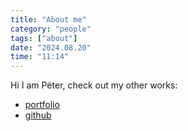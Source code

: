 ```yaml
---
title: "About me"
category: "people"
tags: ["about"]
date: "2024.08.20"
time: "11:14"
---
```


Hi I am Péter, check out my other works:

- [portfolio](https://peterszarvas.hu/)
- [github](https://github.com/peterszarvas94/)
